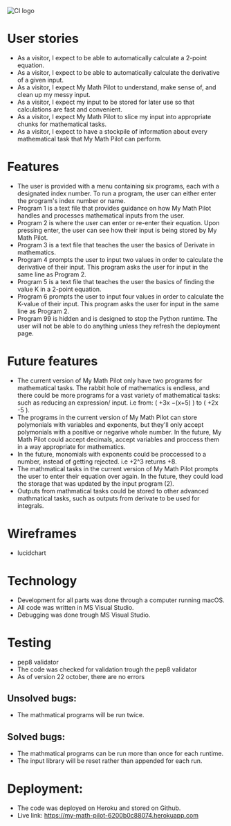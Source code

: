 ![CI logo](https://codeinstitute.s3.amazonaws.com/fullstack/ci_logo_small.png)

User stories
======
- As a visitor, I expect to be able to automatically calculate a 2-point equation.
- As a visitor, I expect to be able to automatically calculate the derivative of a given input.
- As a visitor, I expect My Math Pilot to understand, make sense of, and clean up my messy input.
- As a visitor, I expect my input to be stored for later use so that calculations are fast and convenient.
- As a visitor, I expect My Math Pilot to slice my input into appropriate chunks for mathematical tasks.
- As a visitor, I expect to have a stockpile of information about every mathematical task that My Math Pilot can perform.

Features
======
- The user is provided with a menu containing six programs, each with a designated index number. To run a program, the user can either enter the program's index number or name. 
- Program 1 is a text file that provides guidance on how My Math Pilot handles and processes mathematical inputs from the user.
- Program 2 is where the user can enter or re-enter their equation. Upon pressing enter, the user can see how their input is being stored by My Math Pilot.
- Program 3 is a text file that teaches the user the basics of Derivate in mathematics.
- Program 4 prompts the user to input two values in order to calculate the derivative of their input. This program asks the user for input in the same line as Program 2.
- Program 5 is a text file that teaches the user the basics of finding the value K in a 2-point equation.
- Program 6 prompts the user to input four values in order to calculate the K-value of their input. This program asks the user for input in the same line as Program 2.
- Program 99 is hidden and is designed to stop the Python runtime. The user will not be able to do anything unless they refresh the deployment page.

Future features
======
- The current version of My Math Pilot only have two programs for mathematical tasks. The rabbit hole of mathematics is endless, and there could be more programs for a vast variety of mathematical tasks: such as reducing an expression/ input. i.e from: ( +3x −(x+5) ) to ( +2x -5 ).
- The programs in the current version of My Math Pilot can store polymonials with variables and exponents, but they'll only accept polymonials with a positive or negarive whole number. In the future, My Math Pilot could accept decimals, accept variables and proccess them in a way appropriate for mathematics.
- In the future, monomials with exponents could be proccessed to a number, instead of getting rejected. i.e +2^3 returns +8.
- The mathmatical tasks in the current version of My Math Pilot prompts the user to enter their equation over again. In the future, they could load the storage that was updated by the input program (2).
- Outputs from mathmatical tasks could be stored to other advanced mathmatical tasks, such as outputs from derivate to be used for integrals.

Wireframes
======
- lucidchart

Technology
======
- Development for all parts was done through a computer running macOS.
- All code was written in MS Visual Studio.
- Debugging was done trough MS Visual Studio.


Testing
======
- pep8 validator
- The code was checked for validation trough the pep8 validator
- As of version 22 october, there are no errors

Unsolved bugs:
------
- The mathmatical programs will be run twice.

Solved bugs:
------
- The mathmatical programs can be run more than once for each runtime.
- The input library will be reset rather than appended for each run.

Deployment:
======
- The code was deployed on Heroku and stored on Github.
- Live link: https://my-math-pilot-6200b0c88074.herokuapp.com